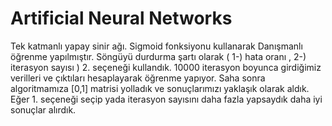 # Artificial Neural Networks

Tek katmanlı yapay sinir ağı.
Sigmoid fonksiyonu kullanarak Danışmanlı öğrenme yapılmıştır.
Söngüyü durdurma şartı olarak ( 1-) hata oranı , 2-) iterasyon sayısı ) 2. seçeneği kullandık.
10000 iterasyon boyunca girdiğimiz verilleri ve çıktıları hesaplayarak öğrenme yapıyor.
Saha sonra algoritmamıza [0,1] matrisi yolladık ve sonuçlarımızı yaklaşık olarak aldık.
Eğer 1. seçeneği seçip yada iterasyon sayısını daha fazla yapsaydık daha iyi sonuçlar alırdık.
